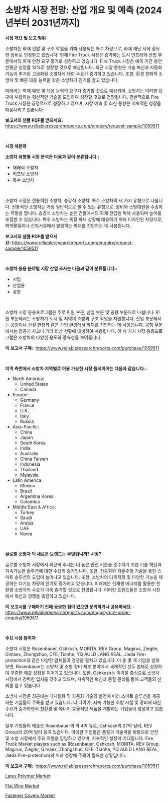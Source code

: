 <p><h1>소방차 시장 전망: 산업 개요 및 예측 (2024년부터 2031년까지)</h1></p><p><strong>시장 개요 및 보고 범위</strong></p>
<p><p>소방차는 화재 진압 및 구조 작업을 위해 사용되는 특수 차량으로, 화재 재난 시에 중요한 장비로 인정받고 있습니다. 현재 Fire Truck 시장은 증가하는 도시 인프라와 산업 부문에서의 화재 안전 요구 증가로 성장하고 있습니다. Fire Truck 시장은 예측 기간 동안 연평균 성장률 12%로 성장할 것으로 예상됩니다. 최근 시장 동향은 기술 혁신과 자동화 기능이 추가된 고급화된 소방차에 대한 수요가 증가하고 있습니다. 또한, 환경 친화적 소방차 및 빠른 대응 능력을 갖춘 소방차가 인기를 끌고 있습니다.</p><p>미래에는 화재 예방 및 대응 능력의 요구가 증가할 것으로 예상되며, 소방차는 이러한 요구에 부합하는 혁신적인 기술을 도입하여 성장할 것으로 전망됩니다. 전반적으로 Fire Truck 시장은 긍정적으로 성장하고 있으며, 시장 예측 및 최신 동향은 지속적인 성장을 예상시키고 있습니다.</p></p>
<p><strong>보고서의 샘플 PDF를 받으세요:</strong> <a href="https://www.reliableresearchreports.com/enquiry/request-sample/1059511">https://www.reliableresearchreports.com/enquiry/request-sample/1059511</a></p>
<p>&nbsp;</p>
<p><strong>시장 세분화</strong></p>
<p><strong>소방차 유형별 시장 분석은 다음과 같이 분류됩니다.:</strong></p>
<p><ul><li>재래식 소방차</li><li>리프팅 소방차</li><li>특수 소방차</li></ul></p>
<p>&nbsp;</p>
<p><p>소방차 시장은 전통적인 소방차, 승강식 소방차, 특수 소방차의 세 가지 유형으로 나뉩니다. 전통적인 소방차는 가장 일반적으로 볼 수 있는 유형으로, 장비와 소방대원을 수송하는 역할을 합니다. 승강식 소방차는 높은 건물에서의 화재 진압을 위해 사용되며 높이를 조절할 수 있습니다. 특수 소방차는 특정 화재 상황에 대응하기 위해 디자인된 차량으로, 화학물질이나 산업시설에서 발생하는 화재를 진압하는 데 사용됩니다.</p></p>
<p><strong>보고서의 샘플 PDF를 받으세요:</strong>&nbsp;<a href="https://www.reliableresearchreports.com/enquiry/request-sample/1059511">https://www.reliableresearchreports.com/enquiry/request-sample/1059511</a></p>
<p>&nbsp;</p>
<p><strong> 소방차 응용 분야별 시장 산업 조사는 다음과 같이 분류됩니다.:</strong></p>
<p><ul><li>시립</li><li>산업용</li><li>공항</li></ul></p>
<p>&nbsp;</p>
<p><p>소방차 시장 응용프로그램은 주로 민원 부문, 산업 부문 및 공항 부문으로 나뉩니다. 민원 부문에서는 소방차가 도시 및 지역의 소방과 구조 작업을 지원합니다. 산업 부문에서는 공장이나 건설 현장과 같은 산업 환경에서 화재를 진압하는 데 사용됩니다. 공항 부문에서는 항공기 사고나 기타 비상 상황에 대비하여 사용됩니다. 이 세 가지 시장 응용프로그램은 소방차의 다양한 용도와 중요성을 보여줍니다.</p></p>
<p><strong>이 보고서 구매:</strong>&nbsp; <a href="https://www.reliableresearchreports.com/purchase/1059511">https://www.reliableresearchreports.com/purchase/1059511</a></p>
<p>&nbsp;</p>
<p><strong>지역 측면에서 소방차 지역별로 이용 가능한 시장 플레이어는 다음과 같습니다.:</strong></p>
<p><ul>
    <li>
        North America:
        <ul>
            <li>United States</li>
            <li>Canada</li>
        </ul>
    </li>
    <li>
        Europe:
        <ul>
            <li>Germany</li>
            <li>France</li>
            <li>U.K.</li>
            <li>Italy</li>
            <li>Russia</li>
        </ul>
    </li>
    <li>
        Asia-Pacific:
        <ul>
            <li>China</li>
            <li>Japan</li>
            <li>South Korea</li>
            <li>India</li>
            <li>Australia</li>
            <li>China Taiwan</li>
            <li>Indonesia</li>
            <li>Thailand</li>
            <li>Malaysia</li>
        </ul>
    </li>
    <li>
        Latin America:
        <ul>
            <li>Mexico</li>
            <li>Brazil</li>
            <li>Argentina Korea</li>
            <li>Colombia</li>
        </ul>
    </li>
    <li>
        Middle East & Africa:
        <ul>
            <li>Turkey</li>
            <li>Saudi</li>
            <li>Arabia</li>
            <li>UAE</li>
            <li>Korea</li>
        </ul>
    </li>
    </ul></p>
<p>&nbsp;</p>
<p><strong>글로벌 소방차 의 새로운 트렌드는 무엇입니까? 시장?</strong></p>
<p><p>글로벌 소방차 시장에서 최근의 추세는 더 높은 안전 기준을 준수하기 위한 기술 혁신과 지속가능한 솔루션에 대한 수요의 증가입니다. 또한, 전동화와 자율주행 기술을 통한 스마트 솔루션의 도입이 늘어나고 있습니다. 또한, 소방차의 다목적화 및 다양한 기능을 제공하는 다기능 차량의 인기도 증가하고 있습니다. 미래에는 신재생 에너지를 활용한 친환경 소방차의 수요가 더욱 증가할 것으로 전망됩니다. 이러한 트렌드들은 소방차 시장에서 혁신과 경쟁을 촉진하고 있습니다.</p></p>
<p><strong>이 보고서를 구매하기 전에 궁금한 점이 있으면 문의하거나 공유하세요.</strong>- <a href="https://www.reliableresearchreports.com/enquiry/pre-order-enquiry/1059511">https://www.reliableresearchreports.com/enquiry/pre-order-enquiry/1059511</a></p>
<p>&nbsp;</p>
<p><strong>주요 시장 참여자</strong></p>
<p><p>소방차 시장은 Rosenbauer, Oshkosh, MORITA, REV Group, Magirus, Ziegler, Gimaex, Zhongzhuo, CFE, Tianhe, YQ AULD LANG REAL, Jieda Fire-protection과 같은 다양한 업체들이 경쟁을 펼치고 있습니다. 이 중 몇 개 기업을 살펴보면, Rosenbauer는 소방차 및 소방 장비 제조 분야에서 세계적인 선도 업체로 성장하여 꾸준한 매출 성장을 이어가고 있습니다. 또한, Oshkosh는 미국을 중심으로 소방차 시장에서 강력한 입지를 갖추고 있으며, 지속적인 혁신과 품질 관리를 통해 고객들의 신뢰를 얻고 있습니다.</p><p>소방차 시장은 최근에는 디지털화 및 자동화 기술의 발전에 따라 스마트 솔루션을 제공하는 기업들이 주목을 받고 있습니다. 더 나아가, 지속 가능한 소방 시설 및 장비에 대한 수요가 증가하면서 친환경 및 에너지 효율적인 제품을 개발하는 기업들이 성장하고 있습니다. </p><p>일부 기업들의 매출은 Rosenbauer의 약 4억 유로, Oshkosh의 27억 달러, REV Group의 20억 달러 등이 있습니다. 이러한 기업들은 품질과 기술력을 바탕으로 안전 및 소방 시장에서 주요 역할을 담당하고 있으며, 지속적인 성장이 기대됩니다. Fire Truck Market players such as (Rosenbauer, Oshkosh, MORITA, REV Group, Magirus, Ziegler, Gimaex, Zhongzhuo, CFE, Tianhe, YQ AULD LANG REAL, Jieda Fire-protection)의 미래 성장에 주목이 필요한 상황입니다.</p></p>
<p><strong>이 보고서 구매:</strong>&nbsp;&nbsp;<a href="https://www.reliableresearchreports.com/purchase/1059511">https://www.reliableresearchreports.com/purchase/1059511</a></p>
<p><p><a href="https://github.com/dx0328/Market-Research-Report-List-1/blob/main/latex-polymer-market.md">Latex Polymer Market</a></p><p><a href="https://github.com/Glendatilghmankmgz0rbhwpy/Market-Research-Report-List-1/blob/main/flat-wire-market.md">Flat Wire Market</a></p><p><a href="https://github.com/juancolorado15/Market-Research-Report-List-1/blob/main/fastener-covers-market.md">Fastener Covers Market</a></p></p>
